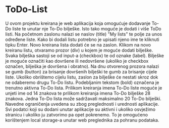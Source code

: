 # ToDo-List

U ovom projektu kreirana je web aplikacija koja omogućuje dodavanje To-Do liste te unutar nje To-Do bilješke. Isto tako moguće je dodati i više ToDo listi. Na početnom zaslonu nalazi se naslov (title) "My lists" te polje za unos određene liste. Kako bi dodali listu potrebno je upisati njeno ime te kliknuti tipku Enter. Novo kreirana lista dodati će se na zaslon. Klikom na novo kreiranu listu, otvaramo prozor (div) u kojem je moguće dodati bilješke. Svaka bilješka sastoji se od input-a (checkbox) te od oznake (label). Bilješke je moguće označiti kao dovršene ili nedovršene (ukoliko je checkbox označen, bilješka je dovršena i obratno). Na dnu otvorenog prozora nalazi se gumb (button) za brisanje dovršenih bilješki te gumb za brisanje cijele liste. Ukoliko obrištemo cijelu listu, zaslon za bilješke će nestati skroz dok ne odaberemo drugu To-Do listu. Podebljanim tekstom (bold) označena je trenutno aktivna To-Do lista. Prilikom kreiranja imena To-Do liste moguće je unjeti ime od 14 znakova te prilikom kreiranja imena To-Do bilješke 28 znakova. Jedna To-Do lista može sadržavati maksimalno 20 To-Do bilješki. Navedne ograničenja uvedena su zbog preglednosti i urednosti aplikacije. Svi podatci koji su dodani unutar aplikacije su aktivni i ukoliko osvježimo stranicu i ukoliko ju zatvorimo pa opet pokrenemo. To je omogućeno korištenjem local storage-a unutar web preglednika za pohranu podataka.
